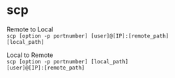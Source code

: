 # scp
Remote to Local   
<code>scp [option -p portnumber] [user]@[IP]:[remote_path] [local_path]</code>

Local to Remote   
<code>scp [option -p portnumber] [local_path] [user]@[IP]:[remote_path]</code>
